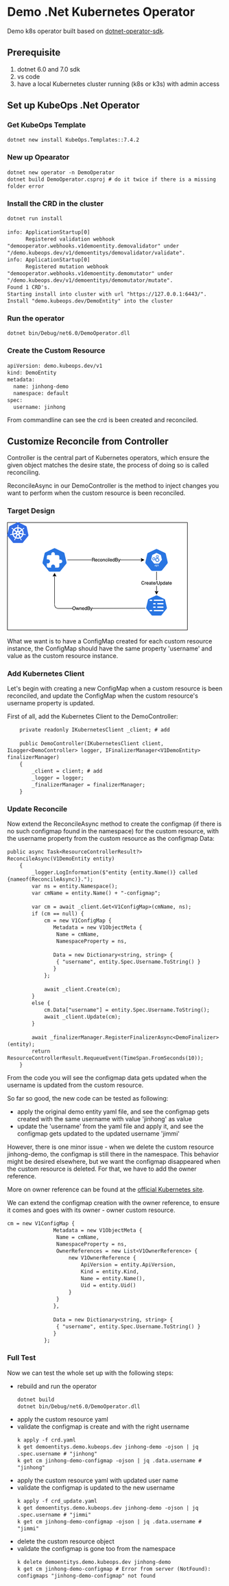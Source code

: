 # Demo .Net Kubernetes Operator
Demo k8s operator built based on [dotnet-operator-sdk](https://github.com/buehler/dotnet-operator-sdk/tree/master).

## Prerequisite

1. dotnet 6.0 and 7.0 sdk
2. vs code
3. have a local Kubernetes cluster running (k8s or k3s) with admin access

## Set up KubeOps .Net Operator

### Get KubeOps Template
```
dotnet new install KubeOps.Templates::7.4.2
```

### New up Opearator

```
dotnet new operator -n DemoOperator
dotnet build DemoOperator.csproj # do it twice if there is a missing folder error
```

### Install the CRD in the cluster
```
dotnet run install

info: ApplicationStartup[0]
      Registered validation webhook "demooperator.webhooks.v1demoentity.demovalidator" under "/demo.kubeops.dev/v1/demoentitys/demovalidator/validate".
info: ApplicationStartup[0]
      Registered mutation webhook "demooperator.webhooks.v1demoentity.demomutator" under "/demo.kubeops.dev/v1/demoentitys/demomutator/mutate".
Found 1 CRD's.
Starting install into cluster with url "https://127.0.0.1:6443/".
Install "demo.kubeops.dev/DemoEntity" into the cluster
```

### Run the operator
```
dotnet bin/Debug/net6.0/DemoOperator.dll
```

### Create the Custom Resource

```
apiVersion: demo.kubeops.dev/v1
kind: DemoEntity
metadata:
  name: jinhong-demo
  namespace: default
spec:
  username: jinhong
```

From commandline can see the crd is been created and reconciled.

## Customize Reconcile from Controller

Controller is the central part of Kubernetes operators, which ensure the given object matches the desire state, 
the process of doing so is called reconciling. 

ReconcileAsync in our DemoController is the method to inject changes you want to perform when the custom resource is been reconciled.

### Target Design

![Target Design](target.png)

What we want is to have a ConfigMap created for each custom resource instance, the ConfigMap should have the same property 'username' and value as the custom resource instance. 

### Add Kubernetes Client

Let's begin with creating a new ConfigMap when a custom resource is been reconciled, and update the ConfigMap when the custom resource's username property is updated.

First of all, add the Kubernetes Client to the DemoController:

```
    private readonly IKubernetesClient _client; # add

    public DemoController(IKubernetesClient client, ILogger<DemoController> logger, IFinalizerManager<V1DemoEntity> finalizerManager)
    {
        _client = client; # add
        _logger = logger;
        _finalizerManager = finalizerManager;
    }
```

### Update Reconcile
Now extend the ReconcileAsync method to create the configmap (if there is no such configmap found in the namespace) for the custom resource, with the username property from the custom resource as the configmap Data: 

```
public async Task<ResourceControllerResult?> ReconcileAsync(V1DemoEntity entity)
    {
        _logger.LogInformation($"entity {entity.Name()} called {nameof(ReconcileAsync)}.");
        var ns = entity.Namespace();
        var cmName = entity.Name() + "-configmap";
        
        var cm = await _client.Get<V1ConfigMap>(cmName, ns);
        if (cm == null) {
            cm = new V1ConfigMap {
               Metadata = new V1ObjectMeta {
                Name = cmName,
                NamespaceProperty = ns,

               Data = new Dictionary<string, string> {
                { "username", entity.Spec.Username.ToString() }
               }
            };

            await _client.Create(cm);
        }
        else {
            cm.Data["username"] = entity.Spec.Username.ToString();
            await _client.Update(cm);
        }

        await _finalizerManager.RegisterFinalizerAsync<DemoFinalizer>(entity);
        return ResourceControllerResult.RequeueEvent(TimeSpan.FromSeconds(10));
    }
```

From the code you will see the configmap data gets updated when the username is updated from the custom resource.

So far so good, the new code can be tested as following:
- apply the original demo entity yaml file, and see the configmap gets created with the same username with value 'jinhong' as value
- update the 'username' from the yaml file and apply it, and see the configmap gets updated to the updated username 'jimmi'

However, there is one minor issue - when we delete the custom resource jinhong-demo, the configmap is still there in the namespace. This behavior might be desired elsewhere, but we want the configmap disappeared when the custom resource is deleted.
For that, we have to add the owner reference.

More on owner reference can be found at the [official Kubernetes site](https://kubernetes.io/docs/concepts/overview/working-with-objects/owners-dependents/#:~:text=A%20valid%20owner%20reference%20consists,Jobs%20and%20CronJobs%2C%20and%20ReplicationControllers.).

We can extend the configmap creation with the owner reference, to ensure it comes and goes with its owner - owner custom resource.

```
cm = new V1ConfigMap {
               Metadata = new V1ObjectMeta {
                Name = cmName,
                NamespaceProperty = ns,
                OwnerReferences = new List<V1OwnerReference> {
                    new V1OwnerReference {
                        ApiVersion = entity.ApiVersion,
                        Kind = entity.Kind,
                        Name = entity.Name(),
                        Uid = entity.Uid()
                    }
                }
               },

               Data = new Dictionary<string, string> {
                { "username", entity.Spec.Username.ToString() }
               }
            };
```

### Full Test
Now we can test the whole set up with the following steps:

- rebuild and run the operator
    ```
    dotnet build
    dotnet bin/Debug/net6.0/DemoOperator.dll
    ```
- apply the custom resource yaml
- validate the configmap is create and with the right username
  ```
  k apply -f crd.yaml
  k get demoentitys.demo.kubeops.dev jinhong-demo -ojson | jq .spec.username # "jinhong"
  k get cm jinhong-demo-configmap -ojson | jq .data.username # "jinhong"
  ```
- apply the custom resource yaml with updated user name
- validate the configmap is updated to the new username
  ```
  k apply -f crd_update.yaml
  k get demoentitys.demo.kubeops.dev jinhong-demo -ojson | jq .spec.username # "jimmi"
  k get cm jinhong-demo-configmap -ojson | jq .data.username # "jimmi"
  ```
- delete the custom resource object
- validate the configmap is gone too from the namespace
  ```
  k delete demoentitys.demo.kubeops.dev jinhong-demo
  k get cm jinhong-demo-configmap # Error from server (NotFound): configmaps "jinhong-demo-configmap" not found
  ```
